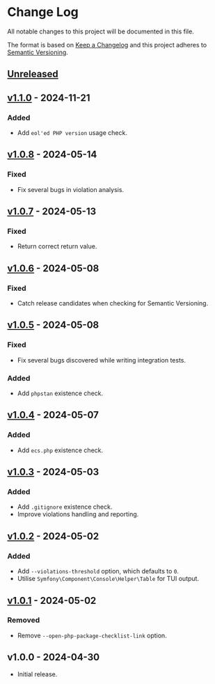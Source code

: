 # Change Log

All notable changes to this project will be documented in this file.

The format is based on [Keep a Changelog](http://keepachangelog.com/) and this project adheres to
[Semantic Versioning](http://semver.org/).

## [Unreleased]

## [v1.1.0] - 2024-11-21
### Added

- Add `eol'ed PHP version` usage check.

## [v1.0.8] - 2024-05-14
### Fixed

- Fix several bugs in violation analysis.

## [v1.0.7] - 2024-05-13
### Fixed

- Return correct return value.

## [v1.0.6] - 2024-05-08
### Fixed

- Catch release candidates when checking for Semantic Versioning.

## [v1.0.5] - 2024-05-08
### Fixed

- Fix several bugs discovered while writing integration tests.

### Added

- Add `phpstan` existence check.

## [v1.0.4] - 2024-05-07
### Added

- Add `ecs.php` existence check.

## [v1.0.3] - 2024-05-03
### Added

- Add `.gitignore` existence check.
- Improve violations handling and reporting.

## [v1.0.2] - 2024-05-02

### Added

- Add `--violations-threshold` option, which defaults to `0`.
- Utilise `Symfony\Component\Console\Helper\Table` for TUI output.

## [v1.0.1] - 2024-05-02

### Removed

- Remove `--open-php-package-checklist-link` option.

## v1.0.0 - 2024-04-30

- Initial release.

[Unreleased]: https://github.com/raphaelstolt/package-analyser/compare/v1.1.0...HEAD

[v1.1.0]: https://github.com/raphaelstolt/package-analyser/compare/v1.0.8...v1.1.0
[v1.0.8]: https://github.com/raphaelstolt/package-analyser/compare/v1.0.7...v1.0.8
[v1.0.7]: https://github.com/raphaelstolt/package-analyser/compare/v1.0.6...v1.0.7
[v1.0.6]: https://github.com/raphaelstolt/package-analyser/compare/v1.0.5...v1.0.6
[v1.0.5]: https://github.com/raphaelstolt/package-analyser/compare/v1.0.4...v1.0.5
[v1.0.4]: https://github.com/raphaelstolt/package-analyser/compare/v1.0.3...v1.0.4
[v1.0.3]: https://github.com/raphaelstolt/package-analyser/compare/v1.0.2...v1.0.3
[v1.0.2]: https://github.com/raphaelstolt/package-analyser/compare/v1.0.1...v1.0.2
[v1.0.1]: https://github.com/raphaelstolt/package-analyser/compare/v1.0.0...v1.0.1
